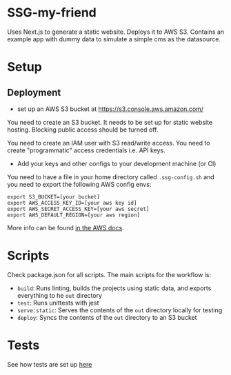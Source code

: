 # SSG-my-friend
Uses Next.js to generate a static website. Deploys it to AWS S3.
Contains an example app with dummy data to simulate a simple cms as the datasource.
# Setup
## Deployment
- set up an AWS S3 bucket at https://s3.console.aws.amazon.com/

You need to create an S3 bucket. It needs to be set up for static website hosting. Blocking public access should be turned off.

You need to create an IAM user with S3 read/write access.
You need to create "programmatic" access credentials i.e. API keys.

 - Add your keys and other configs to your development machine (or CI)

You need to have a file in your home directory called `.ssg-config.sh`
and you need to export the following AWS config envs:
```shell script
export S3_BUCKET=[your bucket]
export AWS_ACCESS_KEY_ID=[your aws key id]
export AWS_SECRET_ACCESS_KEY=[your aws secret]
export AWS_DEFAULT_REGION=[your aws region]
```

More info can be found [in the AWS docs](https://docs.aws.amazon.com/cli/latest/userguide/cli-configure-envvars.html).

# Scripts

Check package.json for all scripts. The main scripts for the workflow is:

- `build`: Runs linting, builds the projects using static data, and exports everything to he `out` directory
- `test`: Runs unittests with jest
- `serve:static`: Serves the contents of the `out` directory locally for testing
- `deploy`: Syncs the contents of the `out` directory to an S3 bucket

# Tests

See how tests are set up [here](./docs/tests.md)
